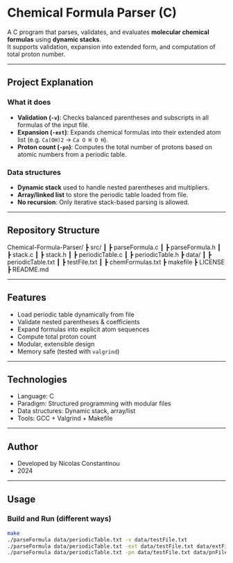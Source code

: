 # Chemical Formula Parser (C)

A C program that parses, validates, and evaluates **molecular chemical formulas** using **dynamic stacks**.  
It supports validation, expansion into extended form, and computation of total proton number.

---

## Project Explanation

### What it does
- **Validation (`-v`)**: Checks balanced parentheses and subscripts in all formulas of the input file.  
- **Expansion (`-ext`)**: Expands chemical formulas into their extended atom list (e.g. `Ca(OH)2` → `Ca O H O H`).  
- **Proton count (`-pn`)**: Computes the total number of protons based on atomic numbers from a periodic table.

### Data structures
- **Dynamic stack** used to handle nested parentheses and multipliers.  
- **Array/linked list** to store the periodic table loaded from file.  
- **No recursion**: Only iterative stack-based parsing is allowed.  

---

## Repository Structure
Chemical-Formula-Parser/
┣ src/
┃ ┣ parseFormula.c
┃ ┣ parseFormula.h
┃ ┣ stack.c
┃ ┣ stack.h
┃ ┣ periodicTable.c
┃ ┣ periodicTable.h
┣ data/
┃ ┣ periodicTable.txt
┃ ┣ testFile.txt
┃ ┣ chemFormulas.txt
┣ makefile
┣ LICENSE
┣ README.md

---

## Features
- Load periodic table dynamically from file
- Validate nested parentheses & coefficients
- Expand formulas into explicit atom sequences
- Compute total proton count
- Modular, extensible design
- Memory safe (tested with `valgrind`)

---

## Technologies
- Language: C
- Paradigm: Structured programming with modular files
- Data structures: Dynamic stack, array/list
- Tools: GCC + Valgrind + Makefile

---

## Author
- Developed by Nicolas Constantinou
- 2024

---

## Usage

### Build and Run (different ways)
```bash
make
./parseFormula data/periodicTable.txt -v data/testFile.txt
./parseFormula data/periodicTable.txt -ext data/testFile.txt data/extFile.txt
./parseFormula data/periodicTable.txt -pn data/testFile.txt data/pnFile.txt




